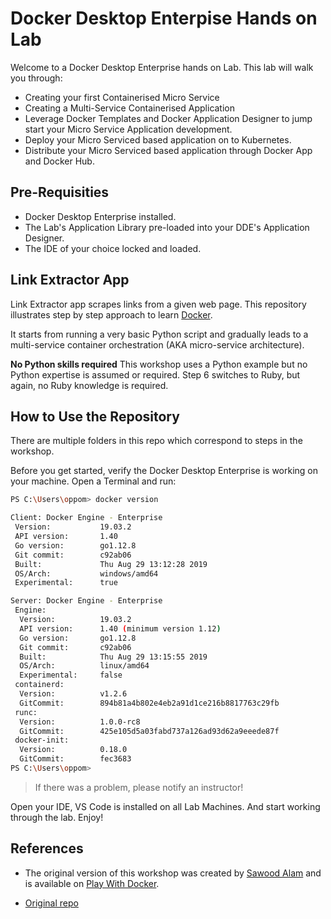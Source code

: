 # Docker Desktop Enterpise Hands on Lab

Welcome to a Docker Desktop Enterprise hands on Lab. This lab will walk you
through:

- Creating your first Containerised Micro Service
- Creating a Multi-Service Containerised Application
- Leverage Docker Templates and Docker Application Designer to jump start your
  Micro Service Application development. 
- Deploy your Micro Serviced based application on to Kubernetes.
- Distribute your Micro Serviced based application through Docker App and Docker
  Hub.

## Pre-Requisities

- Docker Desktop Enterprise installed.
- The Lab's Application Library pre-loaded into your DDE's Application Designer.
- The IDE of your choice locked and loaded.

## Link Extractor App

Link Extractor app scrapes links from a given web page.  This repository
illustrates step by step approach to learn [Docker](https://www.docker.com/).

It starts from running a very basic Python script and gradually leads to a
multi-service container orchestration (AKA micro-service architecture).

**No Python skills required** This workshop uses a Python example but no Python
expertise is assumed or required. Step 6 switches to Ruby, but again, no Ruby
knowledge is required.

## How to Use the Repository

There are multiple folders in this repo which correspond to steps in the
workshop.

Before you get started, verify the Docker Desktop Enterprise is working on your
machine. Open a Terminal and run:

```bash
PS C:\Users\oppom> docker version

Client: Docker Engine - Enterprise
 Version:           19.03.2
 API version:       1.40
 Go version:        go1.12.8
 Git commit:        c92ab06
 Built:             Thu Aug 29 13:12:28 2019
 OS/Arch:           windows/amd64
 Experimental:      true

Server: Docker Engine - Enterprise
 Engine:
  Version:          19.03.2
  API version:      1.40 (minimum version 1.12)
  Go version:       go1.12.8
  Git commit:       c92ab06
  Built:            Thu Aug 29 13:15:55 2019
  OS/Arch:          linux/amd64
  Experimental:     false
 containerd:
  Version:          v1.2.6
  GitCommit:        894b81a4b802e4eb2a91d1ce216b8817763c29fb
 runc:
  Version:          1.0.0-rc8
  GitCommit:        425e105d5a03fabd737a126ad93d62a9eeede87f
 docker-init:
  Version:          0.18.0
  GitCommit:        fec3683
PS C:\Users\oppom>
```

> If there was a problem, please notify an instructor!

Open your IDE, VS Code is installed on all Lab Machines. And start working
through the lab. Enjoy!

## References

* The original version of this workshop was created by [Sawood
  Alam](https://twitter.com/ibnesayeed) and is available on [Play With
  Docker](https://training.play-with-docker.com/microservice-orchestration/).

* [Original repo](https://github.com/ibnesayeed/linkextractor)
